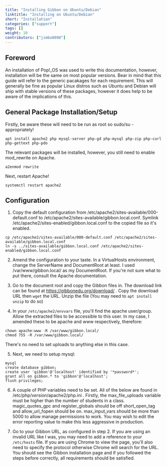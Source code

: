 ```yaml
---
title: "Installing Gibbon on Ubuntu/Debian"
linktitle: "Installing on Ubuntu/Debian"
short: "Installation"
categories: ["support"]
tags: []
weight: 10
contributors: ["jimbo8098"]
---
```


## Foreword
An installation of Pop!_OS was used to write this documentation, however, installation will be the same on most popular versions. Bear in mind that this guide will refer to the generic pacakages for each requirement. This will generally be fine as popular Linux distros such as Ubuntu and Debian will ship with stable versions of these packages, however it does help to be aware of the implications of this.

## General Package Installation/Setup

Firstly, be aware these will need to be run as root so sudo/su - appropriately!

`apt install apache2 php mysql-server php-gd php-mysql php-zip php-curl php-gettext php-pdo`

The relevant packages will be installed, however, you still need to enable mod_rewrite on Apache.

`a2enmod rewrite`

Next, restart Apache!

`systemctl restart apache2`

## Configuration

1. Copy the default configuration from /etc/apache2/sites-available/000-default.conf to /etc/apache2/sites-available/gibbon.local.conf. Symlink /etc/apache2/sites-enabled/gibbon.local.conf to the copied file so it's enabled.
```
cp /etc/apache2/sites-available/000-default.conf /etc/apache2/sites-available/gibbon.local.conf
ln -s ../sites-available/gibbon.local.conf /etc/apache2/sites-enabled/gibbon.local.conf
```

2. Amend the configuration to your taste. In a VirtualHosts environment, change the ServerName and DocumentRoot at least. I used /var/www/gibbon.local/ as my DocumentRoot. If you're not sure what to put there, consult the Apache documentation.

3. Go to the document root and copy the Gibbon files in. The download link can be found at https://gibbonedu.org/download/ . Copy the download URL then `wget` the URL. Unzip the file (You may need to `apt install unzip` to do so)

4. In your `/etc/apache2/envvars` file, you'll find the apache user/group. Allow the extracted files to be accessible to this user. In my case, I amended these to be apache and www respectively, therefore:
```
chown apache:www -R /var/www/gibbon.local/
chmod 755 -R /var/www/gibbon.local/
```
There's no need to set uploads to anything else in this case.

5. Next, we need to setup mysql:
```
mysql
create database gibbon;
create user 'gibbon'@'localhost' identified by '*password*';
grant all on gibbon.* to 'gibbon'@'localhost';
flush privileges;
```
6. A couple of PHP variables need to be set. All of the below are found in /etc/php/*version*/apache2/php.ini . Firstly, the max_file_uploads variable must be higher than the number of students in a class. magic_quotes_gpc and register_globals should be off
short_open_tag and allow_url_fopen should be on. max_input_vars should be more than 5000 to allow manage permissions to work.
You may wish to edit the error reporting value to make this less aggressive in production.

7. Go to your Gibbon URL, as configured in step 2. If you are using an invalid URL like I was, you may need to add a reference to your `/etc/hosts` file. If you are using Chrome to view the page, you'll also need to specify the protocol otherwise Chrome will search for the URL. You should see the Gibbon installation page and if you followed the steps before correctly, all requirements should be satisfied.
